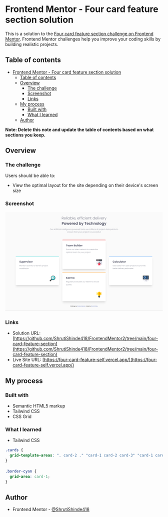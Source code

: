 # Frontend Mentor - Four card feature section solution

This is a solution to the [Four card feature section challenge on Frontend Mentor](https://www.frontendmentor.io/challenges/four-card-feature-section-weK1eFYK). Frontend Mentor challenges help you improve your coding skills by building realistic projects. 

## Table of contents

- [Frontend Mentor - Four card feature section solution](#frontend-mentor---four-card-feature-section-solution)
  - [Table of contents](#table-of-contents)
  - [Overview](#overview)
    - [The challenge](#the-challenge)
    - [Screenshot](#screenshot)
    - [Links](#links)
  - [My process](#my-process)
    - [Built with](#built-with)
    - [What I learned](#what-i-learned)
  - [Author](#author)

**Note: Delete this note and update the table of contents based on what sections you keep.**

## Overview

### The challenge

Users should be able to:

- View the optimal layout for the site depending on their device's screen size

### Screenshot

![Screenshot](./screenshot.png)

### Links

- Solution URL: [https://github.com/ShrutiShinde418/FrontendMentor2/tree/main/four-card-feature-section](https://github.com/ShrutiShinde418/FrontendMentor2/tree/main/four-card-feature-section)
- Live Site URL: [https://four-card-feature-self.vercel.app/](https://four-card-feature-self.vercel.app/)

## My process

### Built with

- Semantic HTML5 markup
- Tailwind CSS
- CSS Grid

### What I learned

- Tailwind CSS

```css
.cards {
  grid-template-areas: ". card-2 ." "card-1 card-2 card-3" "card-1 card-4 card-3" ". card-4 .";
}

.border-cyan {
  grid-area: card-1;
}
```

## Author

- Frontend Mentor - [@ShrutiShinde418](https://www.frontendmentor.io/profile/ShrutiShinde418)

